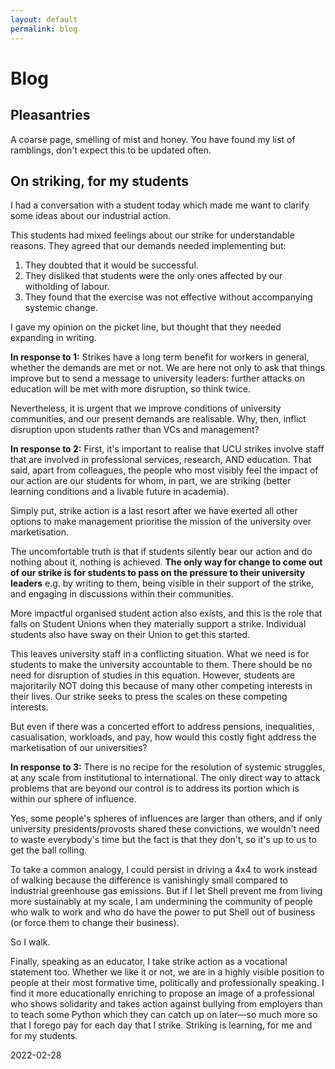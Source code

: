 ```yaml
---
layout: default
permalink: blog
---
```

# Blog

## Pleasantries

A coarse page, smelling of mist and honey. You have found my list of ramblings, don't expect this to be updated often.

## On striking, for my students
I had a conversation with a student today which made me want to clarify some ideas about our industrial action.

This students had mixed feelings about our strike for understandable reasons. They agreed that our demands needed implementing but:

1. They doubted that it would be successful.
2. They disliked that students were the only ones affected by our witholding of labour.
3. They found that the exercise was not effective without accompanying systemic change.

I gave my opinion on the picket line, but thought that they needed expanding in writing.

**In response to 1:**
Strikes have a long term benefit for workers in general, whether the demands are met or not. We are here not only to ask that things improve but to send a message to university leaders: further attacks on education will be met with more disruption, so think twice.

Nevertheless, it is urgent that we improve conditions of university communities, and our present demands are realisable. Why, then, inflict disruption upon students rather than VCs and management?

**In response to 2:**
First, it's important to realise that UCU strikes involve staff that are involved in professional services, research, AND education. That said, apart from colleagues, the people who most visibly feel the impact of our action are our students for whom, in part, we are striking (better learning conditions and a livable future in academia).

Simply put, strike action is a last resort after we have exerted all other options to make management prioritise the mission of the university over marketisation.

The uncomfortable truth is that if students silently bear our action and do nothing about it, nothing is achieved. **The only way for change to come out of our strike is for students to pass on the pressure to their university leaders** e.g. by writing to them, being visible in their support of the strike, and engaging in discussions within their communities.

More impactful organised student action also exists, and this is the role that falls on Student Unions when they materially support a strike. Individual students also have sway on their Union to get this started.

This leaves university staff in a conflicting situation. What we need is for students to make the university accountable to them. There should be no need for disruption of studies in this equation. However, students are majoritarily NOT doing this because of many other competing interests in their lives. Our strike seeks to press the scales on these competing interests.

But even if there was a concerted effort to address pensions, inequalities, casualisation, workloads, and pay, how would this costly fight address the marketisation of our universities?

**In response to 3:**
There is no recipe for the resolution of systemic struggles, at any scale from institutional to international. The only direct way to attack problems that are beyond our control is to address its portion which is within our sphere of influence.

Yes, some people's spheres of influences are larger than others, and if only university presidents/provosts shared these convictions, we wouldn't need to waste everybody's time but the fact is that they don't, so it's up to us to get the ball rolling.

To take a common analogy, I could persist in driving a 4x4 to work instead of walking because the difference is vanishingly small compared to industrial greenhouse gas emissions. But if I let Shell prevent me from living more sustainably at my scale, I am undermining the community of people who walk to work and who do have the power to put Shell out of business (or force them to change their business).

So I walk.

Finally, speaking as an educator, I take strike action as a vocational statement too. Whether we like it or not, we are in a highly visible position to people at their most formative time, politically and professionally speaking. I find it more educationally enriching to propose an image of a professional who shows solidarity and takes action against bullying from employers than to teach some Python which they can catch up on later—so much more so that I forego pay for each day that I strike. Striking is learning, for me and for my students.

2022-02-28
